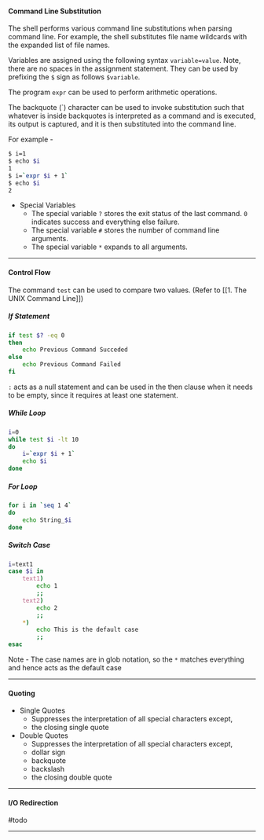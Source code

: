 #### Command Line Substitution
The shell performs various command line substitutions when parsing command line. For example, the shell substitutes file name wildcards with the expanded list of file names.

Variables are assigned using the following syntax `variable=value`. Note, there are no spaces in the assignment statement. They can be used by prefixing the `$` sign as follows `$variable`.

The program `expr` can be used to perform arithmetic operations.

The backquote (\`) character can be used to invoke substitution such that whatever is inside backquotes is interpreted as a command and is executed, its output is captured, and it is then substituted into the command line.

For example -
```bash
$ i=1
$ echo $i
1
$ i=`expr $i + 1`
$ echo $i
2
```

- Special Variables
	- The special variable `?` stores the exit status of the last command. `0` indicates success and everything else failure.
	- The special variable `#` stores the number of command line arguments.
	- The special variable `*` expands to all arguments.
 
---
#### Control Flow
The command `test` can be used to compare two values. (Refer to [[1. The UNIX Command Line]])

##### If Statement
```bash
if test $? -eq 0
then
	echo Previous Command Succeded
else
	echo Previous Command Failed
fi
```

`:` acts as a null statement and can be used in the then clause when it needs to be empty, since it requires at least one statement.

##### While Loop
```bash
i=0
while test $i -lt 10
do
	i=`expr $i + 1`
	echo $i
done
```

##### For Loop
```bash
for i in `seq 1 4`
do
	echo String_$i
done
```

##### Switch Case
```bash
i=text1
case $i in
	text1)
		echo 1
		;;
	text2)
		echo 2
		;;
	*)
		echo This is the default case
		;;
esac
```
Note - The case names are in glob notation, so the `*` matches everything and hence acts as the default case

---
#### Quoting
- Single Quotes
	- Suppresses the interpretation of all special characters except,
	- the closing single quote
- Double Quotes
	- Suppresses the interpretation of all special characters except,
	- dollar sign
	- backquote
	- backslash
	- the closing double quote

---
#### I/O Redirection 
#todo 

---
